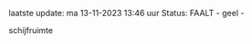 laatste update: 
ma 13-11-2023 13:46   uur 
Status: FAALT - geel - 
<div class="service Y">schijfruimte</div>